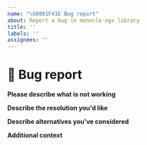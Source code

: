 ```yaml
---
name: "\U0001F41E Bug report"
about: Report a bug in monocle-ngx library
title: ''
labels: ''
assignees: ''
---
```


# 🐞 Bug report

**Please describe what is not working**

<!-- Include a summary of the issue, as well as steps necessary to reproduce the issue. -->

**Describe the resolution you'd like**

<!-- A clear and concise description of what you want to happen. PR's are always welcome. -->

**Describe alternatives you've considered**

<!-- A clear and concise description of any alternative solutions or features you've considered. -->

**Additional context**

<!-- Add any other context or screenshots about the feature request here. -->
